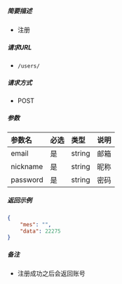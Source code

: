 ##### 简要描述

- 注册

##### 请求URL

- ` /users/ `

##### 请求方式

- POST 

##### 参数



| 参数名   | 必选 | 类型   | 说明 |
| :------- | :--- | :----- | ---- |
| email    | 是   | string | 邮箱 |
| nickname | 是   | string | 昵称 |
| password | 是   | string | 密码 |

##### 返回示例 

```json
{
    "mes": "",
    "data": 22275
}
```

##### 备注 

- 注册成功之后会返回账号
